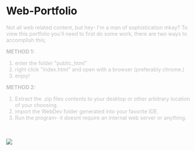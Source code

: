 # Web-Portfolio
<div style="color:silver;">
  <p>
    Not all web related content, but hey- I'm a man of sophistication mkay?
    To view this portfolio you'll need to first do some work, there are two ways to accomplish this;
  </p>

  <p>
  <b>METHOD 1:</b>
    <ol>
      <li>enter the folder "public_html"</li>
      <li>right click "index.html" and open with a browser (preferably chrome.)</li>
      <li>enjoy!</li>
    </ol>
  </p>

  <p>
    <b>METHOD 2:</b> 
    <ol>
      <li>Extract the .zip files contents to your desktop or other arbitrary location of your choosing.</li>
      <li>import the WebDev folder generated into your favorite IDE.</li>
      <li>Run the program- it doesnt require an internal web server or anything.</li>
    </ol>
  </p>
</div>
<br><br>
<img src="https://github.com/theskidster/Web-Portfolio/blob/master/img_preview.gif">
